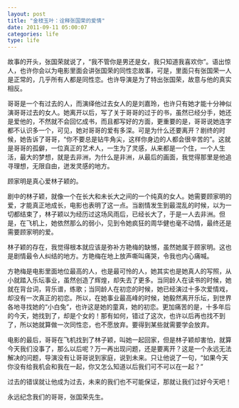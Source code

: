 ```yaml
---
layout: post
title: "金枝玉叶：诠释张国荣的爱情"
date: 2011-09-11 05:00:07
categories: life
type: life
---
```



故事的开头，张国荣就说了，“我不管你是男还是女，我只知道我喜欢你”。语出惊人，也许你会以为电影里面会讲张国荣的同性恋故事，可是，里面只有张国荣一人是正常的，几乎所有人都是同性恋。也许导演是为了特出张国荣，故意与他的真实相反。

哥哥是一个有过去的人，而演绎他过去女人的是刘嘉玲，也许只有她才能十分神似演哥哥过去的女人。她离开以后，写了关于哥哥的过于的书，虽然已经分手，她还是爱他的，不然就不会回忆成书，而且都写好的方面，更重要的是，哥哥说她连字都不认识多一个，可见，她对哥哥的爱有多深。可是为什么还要离开？剧终的时候，她告诉了哥哥，“你不要总是钻牛角尖，这样你身边的人都会很辛苦的”。这就是哥哥的孤僻，一位真正的艺术人，一生为了灵感，从来都是一个住，一个人生活，最大的梦想，就是去非洲，为什么是非洲，从最后的画面，我觉得那里是他追寻理想，无限自由，迸发灵感的地方。

顾家明是真心爱林子颖的。

剧中的林子颖，就像一个在长大和未长大之间的一个纯真的女人。她需要顾家明的爱，才能真正地成长，电影也表明了这一点。当剧情发生到最混乱的时候，以为一切都结束了，林子颖以为经历过这场风雨后，已经长大了，于是一人去非洲。但是，在飞机上，她依然那么的弱小，见到令她疯狂的周华健也毫不动情，最终还是需要顾家明的爱。

林子颖的存在，我觉得根本就应该是弥补方艳梅的缺憾，虽然她属于顾家明。这也是剧情最令人纠结的地方。方艳梅在地上放声嘶叫痛哭，令我也内心痛喊。

方艳梅是电影里面地位最高的人，也是最可怜的人，她其实也是她真人的写照，从小就踏入乐坛事业，虽然创造了辉煌，却失去了更多。当同龄人在读书的时候，她就在背台词，背乐谱，练歌；当同龄人在初恋的时候，她已经演过十多次爱情戏，却没有一次真正的初恋。所以，在她事业最高峰的时候，她毅然离开乐坛，到世界各地寻找她的“小白兔”，也许这是她的童真，她的初恋。更加痛苦的是，十多年后的今天，她找到了，却是个女的！那有如何，错过了这次，也许以后再也找不到了，所以她就算做一次同性恋，也不愿放弃。要得到某些就需要学会放弃。

电影的最后，哥哥在飞机找到了林子颖，叫她一起回家，但是林子颖却害怕，就算今天我们没事了，那么以后呢？万一再出现问题，还是要离开？这是一个永远无法解决的问题，导演没有让哥哥说到家庭，说到未来。只让他说了一句，“如果今天你没有给我机会和我在一起，你又怎么知道以后我们可不可以在一起？”

过去的错误就让他成为过去，未来的我们也不可能保证，那就让我们过好今天吧！

永远纪念我们的哥哥，张国荣先生。
